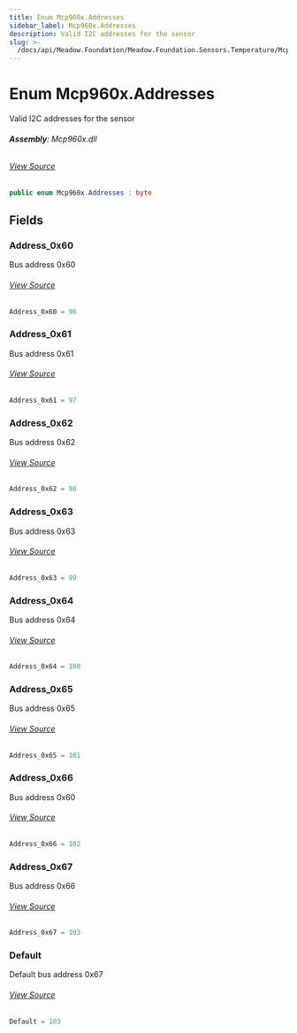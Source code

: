 ```yaml
---
title: Enum Mcp960x.Addresses
sidebar_label: Mcp960x.Addresses
description: Valid I2C addresses for the sensor
slug: >-
  /docs/api/Meadow.Foundation/Meadow.Foundation.Sensors.Temperature/Mcp960x.Addresses
---
```

# Enum Mcp960x.Addresses
Valid I2C addresses for the sensor

###### **Assembly**: Mcp960x.dll
###### [View Source](https://github.com/WildernessLabs/Meadow.Foundation.git/blob/develop/Source/Meadow.Foundation.Peripherals/Sensors.Temperature.Mcp960x/Driver/Mcp960x.Enums.cs#L8)
```csharp title="Declaration"
public enum Mcp960x.Addresses : byte
```
## Fields
### Address_0x60
Bus address 0x60
###### [View Source](https://github.com/WildernessLabs/Meadow.Foundation.git/blob/develop/Source/Meadow.Foundation.Peripherals/Sensors.Temperature.Mcp960x/Driver/Mcp960x.Enums.cs#L13)
```csharp title="Declaration"
Address_0x60 = 96
```
### Address_0x61
Bus address 0x61
###### [View Source](https://github.com/WildernessLabs/Meadow.Foundation.git/blob/develop/Source/Meadow.Foundation.Peripherals/Sensors.Temperature.Mcp960x/Driver/Mcp960x.Enums.cs#L17)
```csharp title="Declaration"
Address_0x61 = 97
```
### Address_0x62
Bus address 0x62
###### [View Source](https://github.com/WildernessLabs/Meadow.Foundation.git/blob/develop/Source/Meadow.Foundation.Peripherals/Sensors.Temperature.Mcp960x/Driver/Mcp960x.Enums.cs#L21)
```csharp title="Declaration"
Address_0x62 = 98
```
### Address_0x63
Bus address 0x63
###### [View Source](https://github.com/WildernessLabs/Meadow.Foundation.git/blob/develop/Source/Meadow.Foundation.Peripherals/Sensors.Temperature.Mcp960x/Driver/Mcp960x.Enums.cs#L25)
```csharp title="Declaration"
Address_0x63 = 99
```
### Address_0x64
Bus address 0x64
###### [View Source](https://github.com/WildernessLabs/Meadow.Foundation.git/blob/develop/Source/Meadow.Foundation.Peripherals/Sensors.Temperature.Mcp960x/Driver/Mcp960x.Enums.cs#L29)
```csharp title="Declaration"
Address_0x64 = 100
```
### Address_0x65
Bus address 0x65
###### [View Source](https://github.com/WildernessLabs/Meadow.Foundation.git/blob/develop/Source/Meadow.Foundation.Peripherals/Sensors.Temperature.Mcp960x/Driver/Mcp960x.Enums.cs#L33)
```csharp title="Declaration"
Address_0x65 = 101
```
### Address_0x66
Bus address 0x60
###### [View Source](https://github.com/WildernessLabs/Meadow.Foundation.git/blob/develop/Source/Meadow.Foundation.Peripherals/Sensors.Temperature.Mcp960x/Driver/Mcp960x.Enums.cs#L37)
```csharp title="Declaration"
Address_0x66 = 102
```
### Address_0x67
Bus address 0x66
###### [View Source](https://github.com/WildernessLabs/Meadow.Foundation.git/blob/develop/Source/Meadow.Foundation.Peripherals/Sensors.Temperature.Mcp960x/Driver/Mcp960x.Enums.cs#L41)
```csharp title="Declaration"
Address_0x67 = 103
```
### Default
Default bus address 0x67
###### [View Source](https://github.com/WildernessLabs/Meadow.Foundation.git/blob/develop/Source/Meadow.Foundation.Peripherals/Sensors.Temperature.Mcp960x/Driver/Mcp960x.Enums.cs#L45)
```csharp title="Declaration"
Default = 103
```

